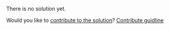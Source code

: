 
There is no solution yet.

Would you like to [contribute to the solution](https://github.com/BFEdev/BFE.dev-solutions/blob/main/question/What-is-Array-Like-Objects-in-JavaScript_en.md)? [Contribute guidline](https://github.com/BFEdev/BFE.dev-solutions#how-to-contribute)
